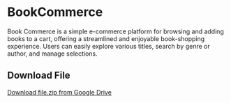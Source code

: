 # BookCommerce
Book Commerce is a simple e-commerce platform for browsing and adding books to a cart, offering a streamlined and enjoyable book-shopping experience. Users can easily explore various titles, search by genre or author, and manage selections.

## Download File
[Download file.zip from Google Drive](https://drive.google.com/file/d/18X_9VfIh3AyAn7MlaFsiAeSrUJHiiuRv/view?usp=sharing)

